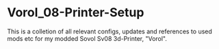 # Vorol_08-Printer-Setup
This is a colletion of all relevant configs, updates and references to used mods etc for my modded Sovol Sv08 3d-Printer, "Vorol".
